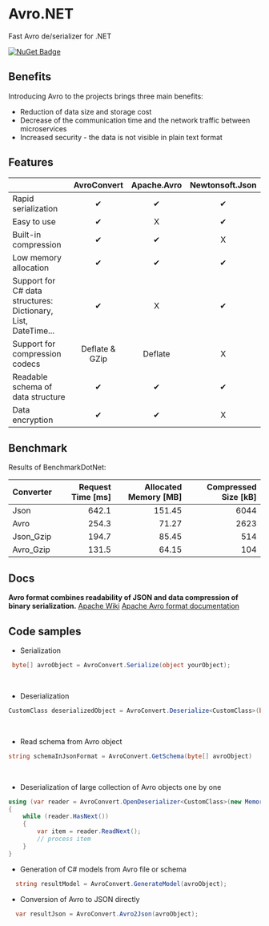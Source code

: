 # Avro.NET
Fast Avro de/serializer for .NET

[![NuGet Badge](https://buildstats.info/nuget/Avro.NET)](https://www.nuget.org/packages/Avro.NET/)

## Benefits
Introducing Avro to the projects brings three main benefits:
 * Reduction of data size and storage cost
 * Decrease of the communication time and the network traffic between microservices
 * Increased security - the data is not visible in plain text format

## Features
|                                                               | AvroConvert                                | Apache.Avro | Newtonsoft.Json |
|---------------------------------------------------------------|:------------------------------------------:|:-----------:|:---------------:|
| Rapid serialization                                            |                      ✔                     |      ✔      |        ✔        |
| Easy to use                                                   |                      ✔                     |      X      |        ✔        |
| Built-in compression                                          |                      ✔                     |      ✔      |        X        |
| Low memory allocation                                         |                      ✔                     |      ✔      |        ✔        |
| Support for C# data structures: Dictionary, List, DateTime... |                      ✔                     |      X      |        ✔        |
| Support for compression codecs                                | Deflate &  GZip |   Deflate   |        X        |
| Readable schema of data structure                                      |                      ✔                     |      ✔      |        ✔        |
| Data encryption                                       |                      ✔                     |      ✔      |        X        |

## Benchmark

Results of BenchmarkDotNet:

|Converter     | Request Time [ms] | Allocated Memory [MB] | Compressed Size [kB] |
|------------- |------------------:|----------------------:|---------------------:|
| Json         |       642.1       |          151.45        |         6044         |
| Avro         |       254.3       |          71.27        |         2623         |
| Json_Gzip    |       194.7       |          85.45        |          514         |
| Avro_Gzip    |       131.5       |          64.15        |          104         |

## Docs
**Avro format combines readability of JSON and data compression of binary serialization.**
[Apache Wiki](https://cwiki.apache.org/confluence/display/AVRO/Index)
[Apache Avro format documentation](http://avro.apache.org/)

## Code samples

* Serialization
```csharp
 byte[] avroObject = AvroConvert.Serialize(object yourObject);
```
<br/>

* Deserialization
```csharp
CustomClass deserializedObject = AvroConvert.Deserialize<CustomClass>(byte[] avroObject);
```
<br/>

* Read schema from Avro object

```csharp
string schemaInJsonFormat = AvroConvert.GetSchema(byte[] avroObject)
```
<br/>

* Deserialization of large collection of Avro objects one by one

```csharp
using (var reader = AvroConvert.OpenDeserializer<CustomClass>(new MemoryStream(avroObject)))
{
    while (reader.HasNext())
    {
        var item = reader.ReadNext();
        // process item
    }
}
```

* Generation of C# models from Avro file or schema

```csharp
  string resultModel = AvroConvert.GenerateModel(avroObject);
```

* Conversion of Avro to JSON directly

```csharp
  var resultJson = AvroConvert.Avro2Json(avroObject);
```
